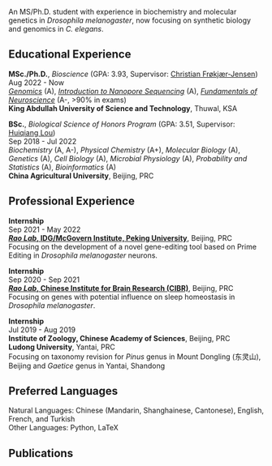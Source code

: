 An MS/Ph.D. student with experience in biochemistry and molecular genetics in _Drosophila melanogaster_, now focusing on synthetic biology and genomics in _C. elegans_.

## Educational Experience
**MSc./Ph.D.**, _Bioscience_ (GPA: 3.93, Supervisor: [Christian Frøkjær-Jensen](mailto:christianfj@gmail.com))\
Aug 2022 - Now\
[_Genomics_](mailto:simon.krattinger@kaust.edu.sa) (A), [_Introduction to Nanopore Sequencing_](mailto:mo.li@kaust.edu.sa) (A), [_Fundamentals of Neuroscience_](mailto:leena.ibrahim@kaust.edu.sa) (A-, >90% in exams)\
**King Abdullah University of Science and Technology**, Thuwal, KSA

**BSc.**, _Biological Science of Honors Program_ (GPA: 3.51, Supervisor: [Huiqiang Lou](mailto:lou@cau.edu.cn))\
Sep 2018 - Jul 2022\
_Biochemistry_ (A, A-), _Physical Chemistry_ (A+), _Molecular Biology_ (A), _Genetics_ (A), _Cell Biology_ (A), _Microbial Physiology_ (A), _Probability and Statistics_ (A), _Bioinformatics_ (A)\
**China Agricultural University**, Beijing, PRC

## Professional Experience
**Internship**\
Sep 2021 - May 2022\
**[_Rao Lab_, IDG/McGovern Institute, Peking University](https://mgv.pku.edu.cn/english/people/lbd/PrincipalInvestigator1/360555.htm)**, Beijing, PRC\
Focusing on the development of a novel gene-editing tool based on Prime Editing in _Drosophila melanogaster_ neurons.

**Internship**\
Sep 2020 - Sep 2021\
**[_Rao Lab_, Chinese Institute for Brain Research (CIBR)](https://www.cibr.ac.cn/science/team/detail/401?language=en)**, Beijing, PRC\
Focusing on genes with potential influence on sleep homeostasis in _Drosophila melanogaster_.

**Internship**\
Jul 2019 - Aug 2019\
**Institute of Zoology, Chinese Academy of Sciences**, Beijing, PRC\
**Ludong University**, Yantai, PRC\
Focusing on taxonomy revision for _Pinus_ genus in Mount Dongling (东灵山), Beijing and _Gaetice_ genus in Yantai, Shandong

## Preferred Languages
Natural Languages: Chinese (Mandarin, Shanghainese, Cantonese), English, French, and Turkish\
Other Languages: Python, LaTeX

## Publications
